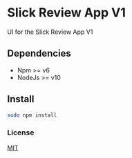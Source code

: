 # Slick Review App V1
UI for the Slick Review App V1

## Dependencies
* Npm >= v6
* NodeJs >= v10

## Install
```bash
sudo npm install
```

### License
[MIT](readme.md)
